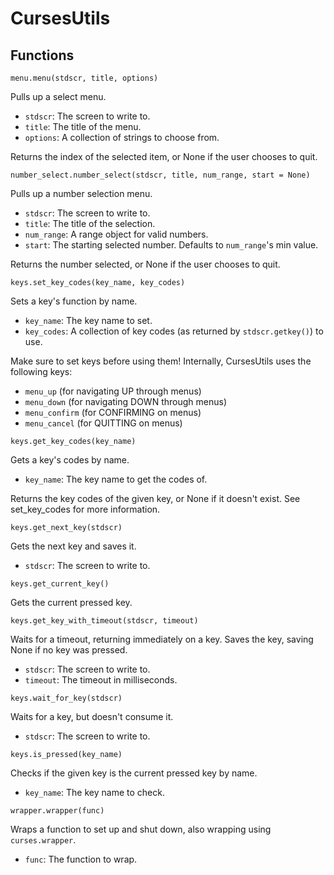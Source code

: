 # CursesUtils
## Functions
`menu.menu(stdscr, title, options)`

Pulls up a select menu.

* `stdscr`:  The screen to write to.
* `title`:   The title of the menu.
* `options`: A collection of strings to choose from.

Returns the index of the selected item, or None if the user chooses to quit.

`number_select.number_select(stdscr, title, num_range, start = None)`

Pulls up a number selection menu.

* `stdscr`:    The screen to write to.
* `title`:     The title of the selection.
* `num_range`: A range object for valid numbers.
* `start`:     The starting selected number. Defaults to `num_range`'s min value.

Returns the number selected, or None if the user chooses to quit.

`keys.set_key_codes(key_name, key_codes)`

Sets a key's function by name.

* `key_name`:  The key name to set.
* `key_codes`: A collection of key codes (as returned by `stdscr.getkey()`) to use.

Make sure to set keys before using them!
Internally, CursesUtils uses the following keys:
* `menu_up` (for navigating UP through menus)
* `menu_down` (for navigating DOWN through menus)
* `menu_confirm` (for CONFIRMING on menus)
* `menu_cancel` (for QUITTING on menus)

`keys.get_key_codes(key_name)`

Gets a key's codes by name.

* `key_name`: The key name to get the codes of.

Returns the key codes of the given key, or None if it doesn't exist. See set_key_codes for more information.

`keys.get_next_key(stdscr)`

Gets the next key and saves it.

* `stdscr`: The screen to write to.

`keys.get_current_key()`

Gets the current pressed key.

`keys.get_key_with_timeout(stdscr, timeout)`

Waits for a timeout, returning immediately on a key. Saves the key, saving None if no key was pressed.

* `stdscr`:  The screen to write to.
* `timeout`: The timeout in milliseconds.

`keys.wait_for_key(stdscr)`

Waits for a key, but doesn't consume it.

* `stdscr`: The screen to write to.

`keys.is_pressed(key_name)`

Checks if the given key is the current pressed key by name.

* `key_name`: The key name to check.

`wrapper.wrapper(func)`

Wraps a function to set up and shut down, also wrapping using `curses.wrapper`.

* `func`: The function to wrap.